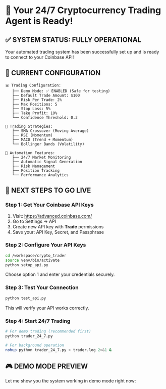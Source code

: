 # 🎉 Your 24/7 Cryptocurrency Trading Agent is Ready!

## ✅ **SYSTEM STATUS: FULLY OPERATIONAL**

Your automated trading system has been successfully set up and is ready to connect to your Coinbase API!

## 🔧 **CURRENT CONFIGURATION**

```
📊 Trading Configuration:
   ├── Demo Mode: ✅ ENABLED (Safe for testing)
   ├── Default Trade Amount: $100
   ├── Risk Per Trade: 2%
   ├── Max Positions: 5
   ├── Stop Loss: 5%
   ├── Take Profit: 10%
   └── Confidence Threshold: 0.3

🎯 Trading Strategies:
   ├── SMA Crossover (Moving Average)
   ├── RSI (Momentum)
   ├── MACD (Trend + Momentum)
   └── Bollinger Bands (Volatility)

🔄 Automation Features:
   ├── 24/7 Market Monitoring
   ├── Automatic Signal Generation
   ├── Risk Management
   ├── Position Tracking
   └── Performance Analytics
```

## 🚀 **NEXT STEPS TO GO LIVE**

### **Step 1: Get Your Coinbase API Keys**
1. Visit: https://advanced.coinbase.com/
2. Go to Settings → API
3. Create new API key with **Trade** permissions
4. Save your: API Key, Secret, and Passphrase

### **Step 2: Configure Your API Keys**
```bash
cd /workspace/crypto_trader
source venv/bin/activate
python setup_api.py
```
Choose option 1 and enter your credentials securely.

### **Step 3: Test Your Connection**
```bash
python test_api.py
```
This will verify your API works correctly.

### **Step 4: Start 24/7 Trading**
```bash
# For demo trading (recommended first)
python trader_24_7.py

# For background operation
nohup python trader_24_7.py > trader.log 2>&1 &
```

## 🎮 **DEMO MODE PREVIEW**

Let me show you the system working in demo mode right now: